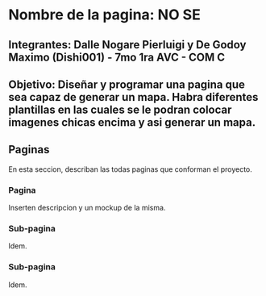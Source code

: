 
# Nombre de la pagina: NO SE

## Integrantes: Dalle Nogare Pierluigi y De Godoy Maximo (Dishi001) - 7mo 1ra AVC - COM C 

## Objetivo: Diseñar y programar una pagina que sea capaz de generar un mapa. Habra diferentes plantillas en las cuales se le podran colocar imagenes chicas encima y asi generar un mapa.

## Paginas

En esta seccion, describan las todas paginas que conforman el proyecto.

### Pagina

Inserten descripcion y un mockup de la misma.

### Sub-pagina

Idem.

### Sub-pagina

Idem.
